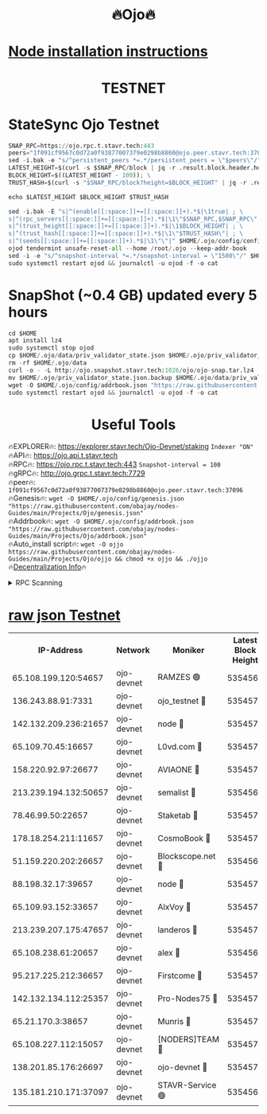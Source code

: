 <h1 align="center"> 🔥Ojo🔥</h1>

[Node installation instructions](https://github.com/obajay/nodes-Guides/tree/main/Projects/Ojo)
=

<h1 align="center"> TESTNET</h1>

# StateSync Ojo Testnet
```python
SNAP_RPC=https://ojo.rpc.t.stavr.tech:443
peers="1f091cf9567c0d72a0f93877007379e0298b8860@ojo.peer.stavr.tech:37096"
sed -i.bak -e "s/^persistent_peers *=.*/persistent_peers = \"$peers\"/" $HOME/.ojo/config/config.toml
LATEST_HEIGHT=$(curl -s $SNAP_RPC/block | jq -r .result.block.header.height); \
BLOCK_HEIGHT=$((LATEST_HEIGHT - 100)); \
TRUST_HASH=$(curl -s "$SNAP_RPC/block?height=$BLOCK_HEIGHT" | jq -r .result.block_id.hash)

echo $LATEST_HEIGHT $BLOCK_HEIGHT $TRUST_HASH

sed -i.bak -E "s|^(enable[[:space:]]+=[[:space:]]+).*$|\1true| ; \
s|^(rpc_servers[[:space:]]+=[[:space:]]+).*$|\1\"$SNAP_RPC,$SNAP_RPC\"| ; \
s|^(trust_height[[:space:]]+=[[:space:]]+).*$|\1$BLOCK_HEIGHT| ; \
s|^(trust_hash[[:space:]]+=[[:space:]]+).*$|\1\"$TRUST_HASH\"| ; \
s|^(seeds[[:space:]]+=[[:space:]]+).*$|\1\"\"|" $HOME/.ojo/config/config.toml
ojod tendermint unsafe-reset-all --home /root/.ojo --keep-addr-book
sed -i -e "s/^snapshot-interval *=.*/snapshot-interval = \"1500\"/" $HOME/.ojo/config/app.toml
sudo systemctl restart ojod && journalctl -u ojod -f -o cat
```
# SnapShot (~0.4 GB) updated every 5 hours
```python
cd $HOME
apt install lz4
sudo systemctl stop ojod
cp $HOME/.ojo/data/priv_validator_state.json $HOME/.ojo/priv_validator_state.json.backup
rm -rf $HOME/.ojo/data
curl -o - -L http://ojo.snapshot.stavr.tech:1026/ojo/ojo-snap.tar.lz4 | lz4 -c -d - | tar -x -C $HOME/.ojo --strip-components 2
mv $HOME/.ojo/priv_validator_state.json.backup $HOME/.ojo/data/priv_validator_state.json
wget -O $HOME/.ojo/config/addrbook.json "https://raw.githubusercontent.com/obajay/nodes-Guides/main/Projects/Ojo/addrbook.json"
sudo systemctl restart ojod && journalctl -u ojod -f -o cat
```
 <h1 align="center"> Useful Tools</h1>

🔥EXPLORER🔥:        https://explorer.stavr.tech/Ojo-Devnet/staking        `Indexer "ON"` \
🔥API🔥:                     https://ojo.api.t.stavr.tech \
🔥RPC🔥:                    https://ojo.rpc.t.stavr.tech:443              `Snapshot-interval = 100` \
🔥gRPC🔥:                  http://ojo.grpc.t.stavr.tech:7729 \
🔥peer🔥:                   `1f091cf9567c0d72a0f93877007379e0298b8860@ojo.peer.stavr.tech:37096` \
🔥Genesis🔥:    ```wget -O $HOME/.ojo/config/genesis.json "https://raw.githubusercontent.com/obajay/nodes-Guides/main/Projects/Ojo/genesis.json"``` \
🔥Addrbook🔥:    ```wget -O $HOME/.ojo/config/addrbook.json "https://raw.githubusercontent.com/obajay/nodes-Guides/main/Projects/Ojo/addrbook.json"``` \
🔥Auto_install script🔥: ```wget -O ojjo https://raw.githubusercontent.com/obajay/nodes-Guides/main/Projects/Ojo/ojjo && chmod +x ojjo && ./ojjo``` \
🔥[Decentralization Info](https://github.com/obajay/StateSync-snapshots/tree/main/Projects/Ojo/Decentralization)🔥



<details>
<summary>RPC Scanning</summary>

<h2 align="center"> We scan nodes in real time every 4 hours. And we provide the final result of RPC endpoints.
We cannot influence the operation of these nodes in any way. </h2>


```python
If Voting Power is higher than 0 --> then the Node is a validator of the network and may be subject to attack and be a potential threat to the chain.
```
```python
We marked such validators with a red symbol
```

</details>

[raw json Testnet](https://rpc-check.ojot.stavr.tech/ojot/rpc-ojot-result.json)
=


<table><tr><th>IP-Address</th><th>Network</th><th>Moniker</th><th>Latest Block Height</th><th>Earliest Block Height</th><th>Catching Up</th><th>Tx Index</th><th>Voting Power</th><th>Scan Time</th></tr><tr><td>65.108.199.120:54657</td><td>ojo-devnet</td><td>RAMZES 🟢</td><td>5354569</td><td>306156</td><td>False</td><td>on</td><td>0</td><td>2024-02-09T09:11:11.825107581UTC</td></tr><tr><td>136.243.88.91:7331</td><td>ojo-devnet</td><td>ojo_testnet 🔴</td><td>5354570</td><td>308845</td><td>False</td><td>on</td><td>1000</td><td>2024-02-09T09:11:18.235275237UTC</td></tr><tr><td>142.132.209.236:21657</td><td>ojo-devnet</td><td>node 🔴</td><td>5354573</td><td>350001</td><td>False</td><td>on</td><td>1999</td><td>2024-02-09T09:11:31.705996688UTC</td></tr><tr><td>65.109.70.45:16657</td><td>ojo-devnet</td><td>L0vd.com 🔴</td><td>5354574</td><td>695918</td><td>False</td><td>off</td><td>998</td><td>2024-02-09T09:11:39.722710448UTC</td></tr><tr><td>158.220.92.97:26677</td><td>ojo-devnet</td><td>AVIAONE 🔴</td><td>5354572</td><td>2754001</td><td>False</td><td>on</td><td>19926</td><td>2024-02-09T09:11:26.757640302UTC</td></tr><tr><td>213.239.194.132:50657</td><td>ojo-devnet</td><td>semalist 🔴</td><td>5354569</td><td>3223522</td><td>False</td><td>on</td><td>21037</td><td>2024-02-09T09:11:12.082337442UTC</td></tr><tr><td>78.46.99.50:22657</td><td>ojo-devnet</td><td>Staketab 🔴</td><td>5354574</td><td>4254801</td><td>False</td><td>on</td><td>1276</td><td>2024-02-09T09:11:39.977661521UTC</td></tr><tr><td>178.18.254.211:11657</td><td>ojo-devnet</td><td>CosmoBook 🔴</td><td>5354573</td><td>4392001</td><td>False</td><td>off</td><td>1047</td><td>2024-02-09T09:11:34.145491356UTC</td></tr><tr><td>51.159.220.202:26657</td><td>ojo-devnet</td><td>Blockscope.net 🔴</td><td>5354569</td><td>4425001</td><td>False</td><td>on</td><td>1852</td><td>2024-02-09T09:11:11.058120867UTC</td></tr><tr><td>88.198.32.17:39657</td><td>ojo-devnet</td><td>node 🔴</td><td>5354573</td><td>4710001</td><td>False</td><td>on</td><td>94088</td><td>2024-02-09T09:11:34.396879961UTC</td></tr><tr><td>65.109.93.152:33657</td><td>ojo-devnet</td><td>AlxVoy 🔴</td><td>5354573</td><td>4943001</td><td>False</td><td>on</td><td>4491415</td><td>2024-02-09T09:11:31.440175231UTC</td></tr><tr><td>213.239.207.175:47657</td><td>ojo-devnet</td><td>landeros 🔴</td><td>5354572</td><td>4967924</td><td>False</td><td>off</td><td>11083</td><td>2024-02-09T09:11:27.017820144UTC</td></tr><tr><td>65.108.238.61:20657</td><td>ojo-devnet</td><td>alex 🔴</td><td>5354569</td><td>5131001</td><td>False</td><td>on</td><td>11359</td><td>2024-02-09T09:11:11.456353429UTC</td></tr><tr><td>95.217.225.212:36657</td><td>ojo-devnet</td><td>Firstcome 🔴</td><td>5354570</td><td>5251946</td><td>False</td><td>on</td><td>13566</td><td>2024-02-09T09:11:17.934296651UTC</td></tr><tr><td>142.132.134.112:25357</td><td>ojo-devnet</td><td>Pro-Nodes75 🔴</td><td>5354570</td><td>5254570</td><td>False</td><td>on</td><td>24651</td><td>2024-02-09T09:11:15.100261508UTC</td></tr><tr><td>65.21.170.3:38657</td><td>ojo-devnet</td><td>Munris 🔴</td><td>5354570</td><td>5254570</td><td>False</td><td>off</td><td>20123</td><td>2024-02-09T09:11:17.507308281UTC</td></tr><tr><td>65.108.227.112:15057</td><td>ojo-devnet</td><td>[NODERS]TEAM 🔴</td><td>5354574</td><td>5254574</td><td>False</td><td>off</td><td>9999</td><td>2024-02-09T09:11:39.095285062UTC</td></tr><tr><td>138.201.85.176:26697</td><td>ojo-devnet</td><td>ojo-devnet 🔴</td><td>5354574</td><td>5254574</td><td>False</td><td>on</td><td>1000024000</td><td>2024-02-09T09:11:39.407405295UTC</td></tr><tr><td>135.181.210.171:37097</td><td>ojo-devnet</td><td>STAVR-Service 🟢</td><td>5354569</td><td>5353001</td><td>False</td><td>on</td><td>0</td><td>2024-02-09T09:11:12.761738620UTC</td></tr></table>
